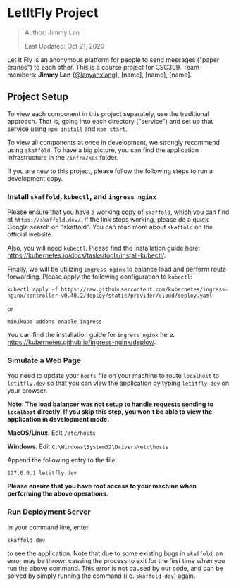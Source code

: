 # LetItFly Project

> Author: Jimmy Lan
>
> Last Updated: Oct 21, 2020
 
Let It Fly is an anonymous platform for people to send messages 
("paper cranes") to each other.
This is a course project for CSC309.
Team members: **Jimmy Lan** ([@lanyanxiang](https://github.com/lanyanxiang)), 
[name], [name], [name].

## Project Setup
To view each component in this project separately, use the traditional
approach.
That is, going into each directory ("service") and set up that service
using `npm install` and `npm start`.

To view all components at once in development, we strongly recommend
using `skaffold`.
To have a big picture, you can find the application infrastructure in
the `/infra/k8s` folder.

If you are new to this project, please follow the following steps to run 
a development copy.

### Install `skaffold`, `kubectl`, and `ingress nginx` 
Please ensure that you have a working copy of `skaffold`, which you can find at
`https://skaffold.dev/`.
If the link stops working, please do a quick Google search
on "skaffold".
You can read more about `skaffold` on the official website.

Also, you will need `kubectl`. Please find the installation guide here: 
https://kubernetes.io/docs/tasks/tools/install-kubectl/.

Finally, we will be utilizing `ingress nginx` to balance load and perform
route forwarding. Please apply the following configuration to `kubectl`:

```
kubectl apply -f https://raw.githubusercontent.com/kubernetes/ingress-nginx/controller-v0.40.2/deploy/static/provider/cloud/deploy.yaml
```

or 

```
minikube addons enable ingress
```

You can find the installation guide for `ingress nginx` here: https://kubernetes.github.io/ingress-nginx/deploy/.

### Simulate a Web Page
You need to update your `hosts` file on your machine to 
route `localhost` to `letitfly.dev` so that you can view the application
by typing `letitfly.dev` on your browser.

**Note: The load balancer was not setup to handle requests sending to
`localhost` directly. If you skip this step, you won't be able to view
the application in development mode.**

**MacOS/Linux**: Edit `/etc/hosts`

**Windows**: Edit `C:\Windows\System32\Drivers\etc\hosts`

Append the following entry to the file:
```
127.0.0.1 letitfly.dev
```

**Please ensure that you have root access to your machine when performing
the above operations.**

### Run Deployment Server

In your command line, enter
```
skaffold dev
```

to see the application. Note that due to some existing bugs in `skaffold`,
an error may be thrown causing the process to exit for the first time
when you run the above command.
This error is not caused by our code, and can be solved by simply running 
the command (i.e. `skaffold dev`) again.
